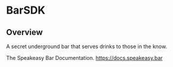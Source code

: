 # BarSDK

## Overview

A secret underground bar that serves drinks to those in the know.

The Speakeasy Bar Documentation.
<https://docs.speakeasy.bar>